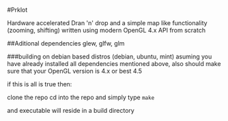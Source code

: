 #Prklot

Hardware accelerated Dran 'n' drop and a simple map like functionality (zooming, shifting) written using modern OpenGL 4.x API from scratch


##Aditional dependencies
glew, glfw, glm

###building on debian based distros (debian, ubuntu, mint)
asuming you have already installed all dependencies mentioned above, also should make sure that your OpenGL version is 4.x or best 4.5

if this is all is true then:

clone the repo
cd into the repo
and simply type `make`

and executable will reside in a build directory